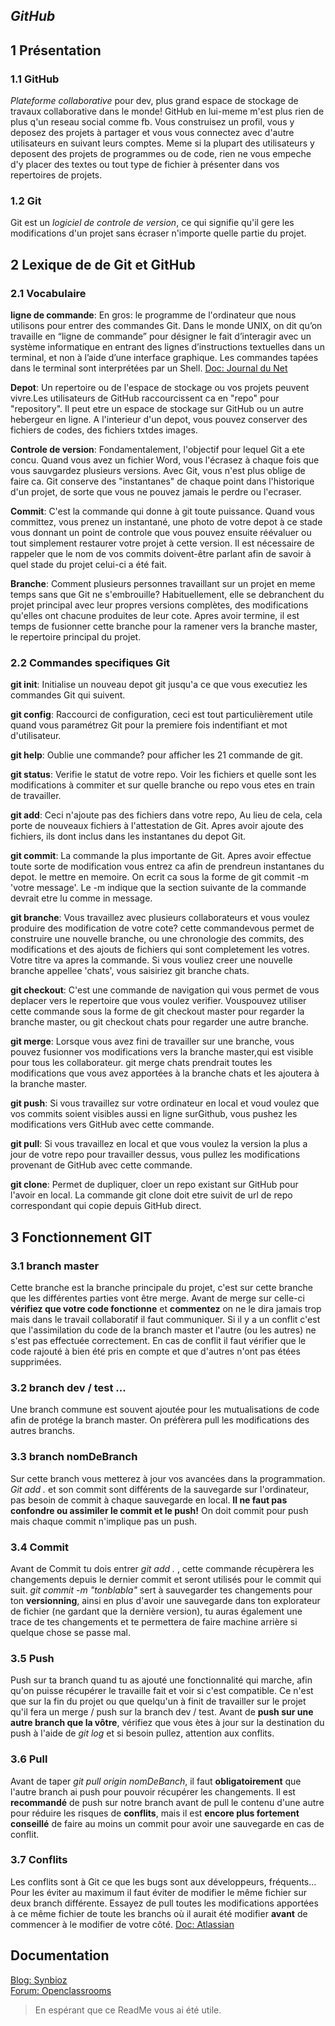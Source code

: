 ## __*GitHub*__

## 1 Présentation 
### 1.1 GitHub
*Plateforme collaborative* pour dev, plus grand espace de stockage de travaux collaborative dans le monde! GitHub en lui-meme m'est plus rien de plus q'un reseau social comme fb. Vous construisez un profil, vous y deposez des projets à partager et vous vous connectez avec d'autre utilisateurs en suivant leurs comptes. Meme si la plupart des utilisateurs y deposent des projets de programmes ou de code, rien ne vous empeche d'y placer des textes ou tout type de fichier à présenter dans vos repertoires de projets.
### 1.2 Git
Git est un *logiciel de controle de version*, ce qui signifie qu'il gere les modifications d'un projet sans écraser n'importe quelle partie du projet.


## 2 Lexique de de Git et GitHub
### 2.1 Vocabulaire
**ligne de commande**: En gros: le programme de l'ordinateur que nous utilisons pour entrer des commandes Git. Dans le monde UNIX, on dit qu’on travaille en “ligne de commande” pour désigner le fait d’interagir avec un système informatique en entrant des lignes d’instructions textuelles dans un terminal, et non à l’aide d’une interface graphique. Les commandes tapées dans le terminal sont interprétées par un Shell. [Doc: Journal du Net ](https://www.journaldunet.fr/web-tech/dictionnaire-du-webmastering/1445276-commande-informatique-definition-precise-et-exmples/)

**Depot**: Un repertoire ou de l'espace de stockage ou vos projets peuvent vivre.Les utilisateurs de GitHub raccourcissent ca en "repo" pour "repository". Il peut etre un espace de stockage sur GitHub ou un autre hebergeur en ligne. A l'interieur d'un depot, vous pouvez conserver des fichiers de codes, des fichiers txtdes images.

**Controle de version**: Fondamentalement, l'objectif pour lequel Git a ete concu. Quand vous avez un fichier Word, vous l'écrasez à chaque fois que vous sauvgardez plusieurs versions. Avec Git, vous n'est plus oblige de faire ca. Git conserve des "instantanes" de chaque point dans l'historique d'un projet, de sorte que vous ne pouvez jamais le perdre ou l'ecraser.

**Commit**: C'est la commande qui donne à git toute puissance. Quand vous committez, vous prenez un instantané, une photo de votre depot à ce stade vous donnant un point de controle que vous pouvez ensuite réévaluer ou tout simplement restaurer votre projet à cette version. Il est nécessaire de rappeler que le nom de vos commits doivent-être parlant afin de savoir à quel stade du projet celui-ci a été fait.

**Branche**: Comment plusieurs personnes travaillant sur un projet en meme temps sans que Git ne s'embrouille? Habituellement, elle se debranchent du projet principal avec leur propres versions complètes, des modifications qu'elles ont chacune produites de leur cote. Apres avoir termine, il est temps de fusionner cette branche pour la ramener vers la branche master, le repertoire principal du projet.

### 2.2 Commandes specifiques Git 
**git init**: Initialise un nouveau depot git jusqu'a ce que vous executiez les commandes Git qui suivent.

**git config**: Raccourci de configuration, ceci est tout particulièrement utile quand vous paramétrez Git pour la premiere fois indentifiant et mot d'utilisateur.

**git help**: Oublie une commande? pour afficher les 21 commande de git.

**git status**: Verifie le statut de votre repo. Voir les fichiers et quelle sont les modifications à commiter et sur quelle branche ou repo vous etes en train de travailler.

**git add**: Ceci n'ajoute pas des fichiers dans votre repo, Au lieu de cela, cela porte de nouveaux fichiers à l'attestation de Git. Apres avoir ajoute des fichiers, ils dont inclus dans les instantanes du depot Git.

**git commit**: La commande la plus importante de Git. Apres avoir effectue toute sorte de modification vous entrez ca afin de prendreun instantanes du depot. le mettre en memoire. On ecrit ca sous la forme de git commit -m 'votre message'. Le -m indique que la section suivante de la commande devrait etre lu comme in message.

**git branche**: Vous travaillez avec plusieurs collaborateurs et vous voulez produire des modification de votre cote? cette commandevous permet de construire une nouvelle branche, ou une chronologie des commits, des modifications et  des ajouts de fichiers qui sont completement les votres. Votre titre va apres la commande. Si vous vouliez creer une nouvelle branche appellee 'chats', vous saisiriez git branche chats.

**git checkout**: C'est une commande de navigation qui vous permet de vous deplacer vers le repertoire que vous voulez verifier. Vouspouvez utiliser cette commande sous la forme de git checkout master pour regarder la branche master, ou git checkout chats pour regarder une autre branche.

**git merge**: Lorsque vous avez fini de travailler sur une branche, vous pouvez fusionner vos modifications vers la branche master,qui est visible pour tous les collaborateur. git merge chats prendrait toutes les modifications que vous avez apportées à la branche chats et les ajoutera à la branche master.

**git push**: Si vous travaillez sur votre ordinateur en local et voud voulez que vos  commits soient visibles aussi en ligne surGithub, vous  pushez les modifications vers  GitHub avec cette commande.

**git  pull**: Si vous travaillez en local et que vous voulez la version la plus a jour de votre repo pour travailler dessus, vous pullez les modifications provenant de GitHub avec cette commande.

**git clone**: Permet de dupliquer, cloer un repo existant sur GitHub pour l'avoir en local. La commande git clone doit etre suivit de url de repo correspondant qui copie depuis GitHub direct.


## 3 Fonctionnement GIT

### 3.1 branch master
Cette branche est la branche principale du projet, c'est sur cette branche que les différentes parties vont être merge. Avant de merge sur celle-ci **vérifiez que votre code fonctionne** et **commentez** on ne le dira jamais trop mais dans le travail collaboratif il faut communiquer. Si il y a un conflit c'est que l'assimilation du code de la branch master et l'autre (ou les autres) ne s'est pas effectuée correctement. En cas de conflit il faut vérifier que le code rajouté à bien été pris en compte et que d'autres n'ont pas étées supprimées.

### 3.2 branch dev / test ...
Une branch commune est souvent ajoutée pour les mutualisations de code afin de protége la branch master. On préfèrera pull les modifications des autres branchs.
   
### 3.3 branch nomDeBranch
Sur cette branch vous metterez à jour vos avancées dans la programmation. _Git add ._ et son commit sont différents de la sauvegarde sur l'ordinateur, pas besoin de commit à chaque sauvegarde en local. **Il ne faut pas confondre ou assimiler le commit et le push!** On doit commit pour push mais chaque commit n'implique pas un push.

### 3.4 Commit 
Avant de Commit tu dois entrer _git add ._ , cette commande récupèrera les changements depuis le dernier commit et seront utilisés pour le commit qui suit. _git commit -m "tonblabla"_ sert à sauvegarder tes changements pour ton **versionning**, ainsi en plus d'avoir une sauvegarde dans ton explorateur de fichier (ne gardant que la dernière version), tu auras également une trace de tes changements et te permettera de faire machine arrière si quelque chose se passe mal.

### 3.5 Push
Push sur ta branch quand tu as ajouté une fonctionnalité qui marche, afin qu'on puisse récupérer le travaille fait et voir si c'est compatible. Ce n'est que sur la fin du projet ou que quelqu'un à finit de travailler sur le projet qu'il fera un merge / push sur la branch dev / test. Avant de **push sur une autre branch que la vôtre**, vérifiez que vous ètes à jour sur la destination du push à l'aide de _git log_ et si besoin pullez, attention aux conflits.

### 3.6 Pull
Avant de taper _git pull origin nomDeBanch_, il faut **obligatoirement** que l'autre branch ai push pour pouvoir récupérer les changements. Il est **recommandé** de push sur notre branch avant de pull le contenu d'une autre pour réduire les risques de **conflits**, mais il est **encore plus fortement conseillé** de faire au moins un commit pour avoir une sauvegarde en cas de conflit. 

### 3.7 Conflits
Les conflits sont à Git ce que les bugs sont aux développeurs, fréquents... Pour les éviter au maximum il faut éviter de modifier le même fichier sur deux branch différente. Essayez de pull toutes les modifications apportées à ce même fichier de toute les branchs où il aurait été modifier **avant** de commencer à le modifier de votre côté. [Doc: Atlassian]( https://www.atlassian.com/fr/git/tutorials/using-branches/merge-conflicts)


## Documentation
[Blog: Synbioz](https://www.synbioz.com/blog/tech/git-adopter-un-modele-de-versionnement-efficace)  
[Forum: Openclassrooms ](https://openclassrooms.com/forum/sujet/git-pull-sans-commit-49970#message-7109921)

>En espérant que ce ReadMe vous ai été utile.



